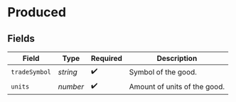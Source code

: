# Produced


## Fields

| Field                        | Type                         | Required                     | Description                  |
| ---------------------------- | ---------------------------- | ---------------------------- | ---------------------------- |
| `tradeSymbol`                | *string*                     | :heavy_check_mark:           | Symbol of the good.          |
| `units`                      | *number*                     | :heavy_check_mark:           | Amount of units of the good. |